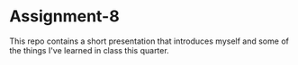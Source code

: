 # Assignment-8
This repo contains a short presentation that introduces myself and some of the things I've learned in class this quarter.
